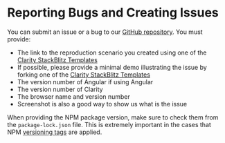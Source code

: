 # Reporting Bugs and Creating Issues

You can submit an issue or a bug to our [GitHub repository](https://github.com/vmware/clarity/issues). You must provide:

* The link to the reproduction scenario you created using one of the
  [Clarity StackBlitz Templates](https://stackblitz.com/@clr-team)
* If possible, please provide a minimal demo illustrating the issue by forking one of the
  [Clarity StackBlitz Templates](https://stackblitz.com/@clr-team)
* The version number of Angular if using Angular
* The version number of Clarity
* The browser name and version number
* Screenshot is also a good way to show us what is the issue

When providing the NPM package version, make sure to check them from the `package-lock.json` file.
This is extremely important in the cases that NPM [versioning tags](https://devhints.io/semver) are applied.
